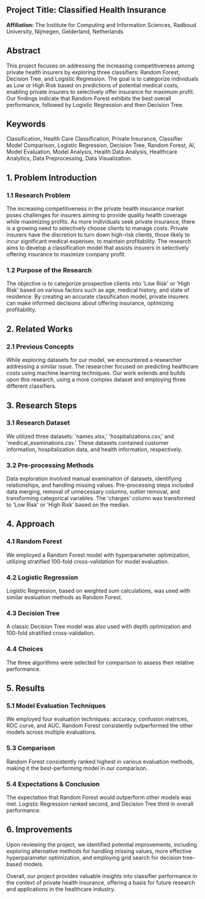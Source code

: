 ## Project Title: Classified Health Insurance

**Affiliation:**
The Institute for Computing and Information Sciences, Radboud University, Nijmegen, Gelderland, Netherlands

## Abstract
This project focuses on addressing the increasing competitiveness among private health insurers by exploring three classifiers: Random Forest, Decision Tree, and Logistic Regression. The goal is to categorize individuals as Low or High Risk based on predictions of potential medical costs, enabling private insurers to selectively offer insurance for maximum profit. Our findings indicate that Random Forest exhibits the best overall performance, followed by Logistic Regression and then Decision Tree.

## Keywords
Classification, Health Care Classification, Private Insurance, Classifier Model Comparison, Logistic Regression, Decision Tree, Random Forest, AI, Model Evaluation, Model Analysis, Health Data Analysis, Healthcare Analytics, Data Preprocessing, Data Visualization.

## 1. Problem Introduction

### 1.1 Research Problem
The increasing competitiveness in the private health insurance market poses challenges for insurers aiming to provide quality health coverage while maximizing profits. As more individuals seek private insurance, there is a growing need to selectively choose clients to manage costs. Private insurers have the discretion to turn down high-risk clients, those likely to incur significant medical expenses, to maintain profitability. The research aims to develop a classification model that assists insurers in selectively offering insurance to maximize company profit.

### 1.2 Purpose of the Research
The objective is to categorize prospective clients into 'Low Risk' or 'High Risk' based on various factors such as age, medical history, and state of residence. By creating an accurate classification model, private insurers can make informed decisions about offering insurance, optimizing profitability.

## 2. Related Works

### 2.1 Previous Concepts
While exploring datasets for our model, we encountered a researcher addressing a similar issue. The researcher focused on predicting healthcare costs using machine learning techniques. Our work extends and builds upon this research, using a more complex dataset and employing three different classifiers.

## 3. Research Steps

### 3.1 Research Dataset
We utilized three datasets: 'names.xlsx,' 'hospitalizations.csv,' and 'medical_examinations.csv.' These datasets contained customer information, hospitalization data, and health information, respectively.

### 3.2 Pre-processing Methods
Data exploration involved manual examination of datasets, identifying relationships, and handling missing values. Pre-processing steps included data merging, removal of unnecessary columns, outlier removal, and transforming categorical variables. The 'charges' column was transformed to 'Low Risk' or 'High Risk' based on the median.

## 4. Approach

### 4.1 Random Forest
We employed a Random Forest model with hyperparameter optimization, utilizing stratified 100-fold cross-validation for model evaluation.

### 4.2 Logistic Regression
Logistic Regression, based on weighted sum calculations, was used with similar evaluation methods as Random Forest.

### 4.3 Decision Tree
A classic Decision Tree model was also used with depth optimization and 100-fold stratified cross-validation.

### 4.4 Choices
The three algorithms were selected for comparison to assess their relative performance.

## 5. Results

### 5.1 Model Evaluation Techniques
We employed four evaluation techniques: accuracy, confusion matrices, ROC curve, and AUC. Random Forest consistently outperformed the other models across multiple evaluations.

### 5.3 Comparison
Random Forest consistently ranked highest in various evaluation methods, making it the best-performing model in our comparison.

### 5.4 Expectations & Conclusion
The expectation that Random Forest would outperform other models was met. Logistic Regression ranked second, and Decision Tree third in overall performance.

## 6. Improvements
Upon reviewing the project, we identified potential improvements, including exploring alternative methods for handling missing values, more effective hyperparameter optimization, and employing grid search for decision tree-based models.

Overall, our project provides valuable insights into classifier performance in the context of private health insurance, offering a basis for future research and applications in the healthcare industry.

